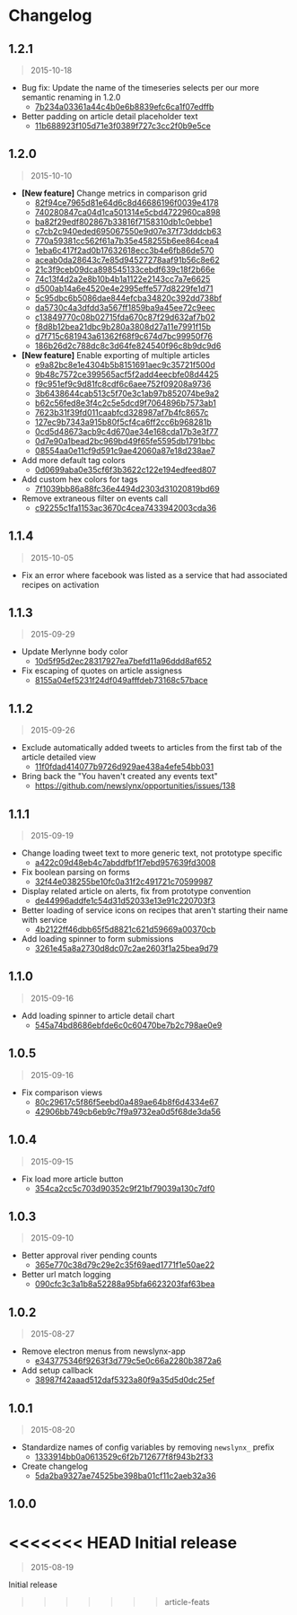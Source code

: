 Changelog
=========

## 1.2.1

> 2015-10-18

* Bug fix: Update the name of the timeseries selects per our more semantic renaming in 1.2.0 
  * [7b234a03361a44c4b0e6b8839efc6ca1f07edffb](https://github.com/newslynx/newslynx-app/commit/7b234a03361a44c4b0e6b8839efc6ca1f07edffb)
* Better padding on article detail placeholder text
  * [11b688923f105d71e3f0389f727c3cc2f0b9e5ce](https://github.com/newslynx/newslynx-app/commit/11b688923f105d71e3f0389f727c3cc2f0b9e5ce)

## 1.2.0

> 2015-10-10

* **[New feature]** Change metrics in comparison grid
  * [82f94ce7965d81e64d6c8d46686196f0039e4178](https://github.com/newslynx/newslynx-app/commit/82f94ce7965d81e64d6c8d46686196f0039e4178)
  * [740280847ca04d1ca501314e5cbd4722960ca898](https://github.com/newslynx/newslynx-app/commit/740280847ca04d1ca501314e5cbd4722960ca898)
  * [ba82f29edf802867b33816f7158310db1c0ebbe1](https://github.com/newslynx/newslynx-app/commit/ba82f29edf802867b33816f7158310db1c0ebbe1)
  * [c7cb2c940eded695067550e9d07e37f73dddcb63](https://github.com/newslynx/newslynx-app/commit/c7cb2c940eded695067550e9d07e37f73dddcb63)
  * [770a59381cc562f61a7b35e458255b6ee864cea4](https://github.com/newslynx/newslynx-app/commit/770a59381cc562f61a7b35e458255b6ee864cea4)
  * [1eba6c417f2ad0b17632618ecc3b4e6fb86de570](https://github.com/newslynx/newslynx-app/commit/1eba6c417f2ad0b17632618ecc3b4e6fb86de570)
  * [aceab0da28643c7e85d94527278aaf91b56c8e62](https://github.com/newslynx/newslynx-app/commit/aceab0da28643c7e85d94527278aaf91b56c8e62)
  * [21c3f9ceb09dca898545133cebdf639c18f2b66e](https://github.com/newslynx/newslynx-app/commit/21c3f9ceb09dca898545133cebdf639c18f2b66e)
  * [74c13f4d2a2e8b10b4b1a1122e2143cc7a7e6625](https://github.com/newslynx/newslynx-app/commit/74c13f4d2a2e8b10b4b1a1122e2143cc7a7e6625)
  * [d500ab14a6e4520e4e2995effe577d8229fe1d71](https://github.com/newslynx/newslynx-app/commit/d500ab14a6e4520e4e2995effe577d8229fe1d71)
  * [5c95dbc6b5086dae844efcba34820c392dd738bf](https://github.com/newslynx/newslynx-app/commit/5c95dbc6b5086dae844efcba34820c392dd738bf)
  * [da5730c4a3dfdd3a567ff1859ba9a45ee72c9eec](https://github.com/newslynx/newslynx-app/commit/da5730c4a3dfdd3a567ff1859ba9a45ee72c9eec)
  * [c13849770c08b02715fda670c87f29d632af7b02](https://github.com/newslynx/newslynx-app/commit/c13849770c08b02715fda670c87f29d632af7b02)
  * [f8d8b12bea21dbc9b280a3808d27a11e7991f15b](https://github.com/newslynx/newslynx-app/commit/f8d8b12bea21dbc9b280a3808d27a11e7991f15b)
  * [d7f715c681943a61362f68f9c674d7bc99950f76](https://github.com/newslynx/newslynx-app/commit/d7f715c681943a61362f68f9c674d7bc99950f76)
  * [186b26d2c788dc8c3d64fe824540f96c8b9dc9d6](https://github.com/newslynx/newslynx-app/commit/186b26d2c788dc8c3d64fe824540f96c8b9dc9d6)
* **[New feature]** Enable exporting of multiple articles
  * [e9a82bc8e1e4304b5b8151691aec9c35721f500d](https://github.com/newslynx/newslynx-app/commit/e9a82bc8e1e4304b5b8151691aec9c35721f500d)
  * [9b48c7572ce399565acf5f2add4eecbfe08d4425](https://github.com/newslynx/newslynx-app/commit/9b48c7572ce399565acf5f2add4eecbfe08d4425)
  * [f9c951ef9c9d81fc8cdf6c6aee752f09208a9736](https://github.com/newslynx/newslynx-app/commit/f9c951ef9c9d81fc8cdf6c6aee752f09208a9736)
  * [3b6438644cab513c5f70e3c1ab97b852074be9a2](https://github.com/newslynx/newslynx-app/commit/3b6438644cab513c5f70e3c1ab97b852074be9a2)
  * [b62c56fed8e3f4c2c5e5dcd9f7064896b7573ab1](https://github.com/newslynx/newslynx-app/commit/b62c56fed8e3f4c2c5e5dcd9f7064896b7573ab1)
  * [7623b31f39fd011caabfcd328987af7b4fc8657c](https://github.com/newslynx/newslynx-app/commit/7623b31f39fd011caabfcd328987af7b4fc8657c)
  * [127ec9b7343a915b80f5cf4ca6ff2cc6b968281b](https://github.com/newslynx/newslynx-app/commit/127ec9b7343a915b80f5cf4ca6ff2cc6b968281b)
  * [0cd5d48673acb9c4d670ae34e168cda17b3e3f77](https://github.com/newslynx/newslynx-app/commit/0cd5d48673acb9c4d670ae34e168cda17b3e3f77)
  * [0d7e90a1bead2bc969bd49f65fe5595db1791bbc](https://github.com/newslynx/newslynx-app/commit/0d7e90a1bead2bc969bd49f65fe5595db1791bbc)
  * [08554aa0e11cf9d591c9ae42060a87e18d238ae7](https://github.com/newslynx/newslynx-app/commit/08554aa0e11cf9d591c9ae42060a87e18d238ae7)
* Add more default tag colors
  * [0d0699aba0e35cf6f3b3622c122e194edfeed807](https://github.com/newslynx/newslynx-app/commit/0d0699aba0e35cf6f3b3622c122e194edfeed807)
* Add custom hex colors for tags
  * [7f1039bb86a88fc36e4494d2303d31020819bd69](https://github.com/newslynx/newslynx-app/commit/7f1039bb86a88fc36e4494d2303d31020819bd69)
* Remove extraneous filter on events call
  * [c92255c1fa1153ac3670c4cea7433942003cda36](https://github.com/newslynx/newslynx-app/commit/c92255c1fa1153ac3670c4cea7433942003cda36)

## 1.1.4

> 2015-10-05

* Fix an error where facebook was listed as a service that had associated recipes on activation

## 1.1.3

> 2015-09-29

* Update Merlynne body color
  * [10d5f95d2ec28317927ea7befd11a96ddd8af652](https://github.com/newslynx/newslynx-app/commit/10d5f95d2ec28317927ea7befd11a96ddd8af652)
* Fix escaping of quotes on article assigness
  * [8155a04ef5231f24df049afffdeb73168c57bace](https://github.com/newslynx/newslynx-app/commit/8155a04ef5231f24df049afffdeb73168c57bace)

## 1.1.2

> 2015-09-26

* Exclude automatically added tweets to articles from the first tab of the article detailed view
  * [11f0fdad414077b9726d929ae438a4efe54bb031](https://github.com/newslynx/newslynx-app/commit/11f0fdad414077b9726d929ae438a4efe54bb031)
* Bring back the "You haven't created any events text"
  * https://github.com/newslynx/opportunities/issues/138

## 1.1.1

> 2015-09-19

* Change loading tweet text to more generic text, not prototype specific
  * [a422c09d48eb4c7abddfbf1f7ebd957639fd3008](https://github.com/newslynx/newslynx-app/commit/a422c09d48eb4c7abddfbf1f7ebd957639fd3008)
* Fix boolean parsing on forms
  * [32f44e038255be10fc0a31f2c491721c70599987](https://github.com/newslynx/newslynx-app/commit/32f44e038255be10fc0a31f2c491721c70599987)
* Display related article on alerts, fix from prototype convention
  * [de44996addfe1c54d31d52033e13e91c220703f3](https://github.com/newslynx/newslynx-app/commit/de44996addfe1c54d31d52033e13e91c220703f3)
* Better loading of service icons on recipes that aren't starting their name with service
  * [4b2122ff46dbb65f5d8821c621d59669a00370cb](https://github.com/newslynx/newslynx-app/commit/4b2122ff46dbb65f5d8821c621d59669a00370cb)
* Add loading spinner to form submissions
  * [3261e45a8a2730d8dc07c2ae2603f1a25bea9d79](https://github.com/newslynx/newslynx-app/commit/3261e45a8a2730d8dc07c2ae2603f1a25bea9d79)

## 1.1.0

> 2015-09-16

* Add loading spinner to article detail chart
  * [545a74bd8686ebfde6c0c60470be7b2c798ae0e9](https://github.com/newslynx/newslynx-app/commit/545a74bd8686ebfde6c0c60470be7b2c798ae0e9)

## 1.0.5

> 2015-09-16

* Fix comparison views
  * [80c29617c5f86f5eebd0a489ae64b8f6d4334e67](https://github.com/newslynx/newslynx-app/commit/80c29617c5f86f5eebd0a489ae64b8f6d4334e67)
  * [42906bb749cb6eb9c7f9a9732ea0d5f68de3da56](https://github.com/newslynx/newslynx-app/commit/42906bb749cb6eb9c7f9a9732ea0d5f68de3da56)

## 1.0.4

> 2015-09-15

* Fix load more article button
  * [354ca2cc5c703d90352c9f21bf79039a130c7df0](https://github.com/newslynx/newslynx-app/commit/354ca2cc5c703d90352c9f21bf79039a130c7df0)

## 1.0.3

> 2015-09-10

* Better approval river pending counts
  * [365e770c38d79c29e2c35f69aed1771f1e50ae22](https://github.com/newslynx/newslynx-app/commit/365e770c38d79c29e2c35f69aed1771f1e50ae22)
* Better url match logging
  * [090cfc3c3a1b8a52288a95bfa6623203faf63bea](https://github.com/newslynx/newslynx-app/commit/090cfc3c3a1b8a52288a95bfa6623203faf63bea)

## 1.0.2

> 2015-08-27

* Remove electron menus from newslynx-app
  * [e343775346f9263f3d779c5e0c66a2280b3872a6](https://github.com/newslynx/newslynx-app/commit/e343775346f9263f3d779c5e0c66a2280b3872a6)
* Add setup callback
  * [38987f42aaad512daf5323a80f9a35d5d0dc25ef](https://github.com/newslynx/newslynx-app/commit/38987f42aaad512daf5323a80f9a35d5d0dc25ef)

## 1.0.1

> 2015-08-20

* Standardize names of config variables by removing `newslynx_` prefix
  * [1333914bb0a0613529c6f2b712677f8f943b2f33](https://github.com/newslynx/newslynx-app/commit/1333914bb0a0613529c6f2b712677f8f943b2f33)
* Create changelog
  * [5da2ba9327ae74525be398ba01cf11c2aeb32a36](https://github.com/newslynx/newslynx-app/commit/5da2ba9327ae74525be398ba01cf11c2aeb32a36)

## 1.0.0

<<<<<<< HEAD
Initial release
=======
> 2015-08-19

Initial release
>>>>>>> article-feats
